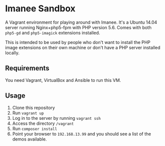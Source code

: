 # Imanee Sandbox
A Vagrant environment for playing around with Imanee. It's a Ubuntu 14.04 server running Nginx+php5-fpm with PHP version 5.6. Comes with both ``php5-gd`` and ``php5-imagick`` extensions installed.

This is intended to be used by people who don't want to install the PHP image extensions on their own machine or don't have a PHP server installed locally.

## Requirements
You need Vagrant, VirtualBox and Ansible to run this VM.

## Usage
1. Clone this repository
2. Run ``vagrant up``
3. Log in to the server by running ``vagrant ssh``
4. Access the directory ``/vagrant``
5. Run ``composer install``
6. Point your browser to ``192.168.13.99`` and you should see a list of the demos available.
